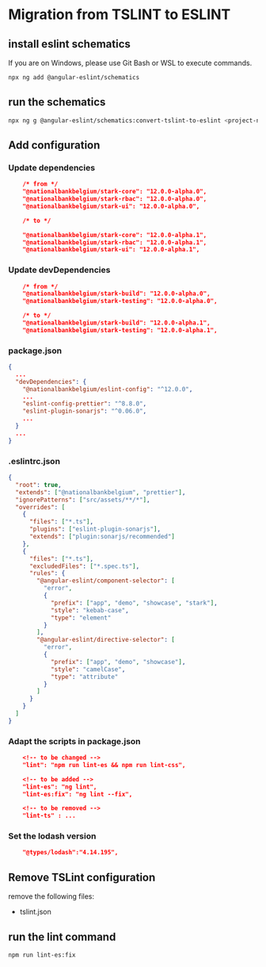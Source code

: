 # Migration from TSLINT to ESLINT

## install eslint schematics

If you are on Windows, please use Git Bash or WSL to execute commands.

```bash
npx ng add @angular-eslint/schematics
```

## run the schematics

```bash
npx ng g @angular-eslint/schematics:convert-tslint-to-eslint <project-name>
```

## Add configuration

### Update dependencies

```json
	/* from */
	"@nationalbankbelgium/stark-core": "12.0.0-alpha.0",
	"@nationalbankbelgium/stark-rbac": "12.0.0-alpha.0",
	"@nationalbankbelgium/stark-ui": "12.0.0-alpha.0",

	/* to */

	"@nationalbankbelgium/stark-core": "12.0.0-alpha.1",
	"@nationalbankbelgium/stark-rbac": "12.0.0-alpha.1",
	"@nationalbankbelgium/stark-ui": "12.0.0-alpha.1",
```

### Update devDependencies

```json
	/* from */
	"@nationalbankbelgium/stark-build": "12.0.0-alpha.0",
	"@nationalbankbelgium/stark-testing": "12.0.0-alpha.0",

	/* to */
	"@nationalbankbelgium/stark-build": "12.0.0-alpha.1",
	"@nationalbankbelgium/stark-testing": "12.0.0-alpha.1",
```

### package.json

```json
{
  ...
  "devDependencies": {
    "@nationalbankbelgium/eslint-config": "^12.0.0",
    ...
    "eslint-config-prettier": "^8.8.0",
    "eslint-plugin-sonarjs": "^0.06.0",
    ...
  }
  ...
}
```

### .eslintrc.json

```json
{
  "root": true,
  "extends": ["@nationalbankbelgium", "prettier"],
  "ignorePatterns": ["src/assets/**/*"],
  "overrides": [
    {
      "files": ["*.ts"],
      "plugins": ["eslint-plugin-sonarjs"],
      "extends": ["plugin:sonarjs/recommended"]
    },
    {
      "files": ["*.ts"],
      "excludedFiles": ["*.spec.ts"],
      "rules": {
        "@angular-eslint/component-selector": [
          "error",
          {
            "prefix": ["app", "demo", "showcase", "stark"],
            "style": "kebab-case",
            "type": "element"
          }
        ],
        "@angular-eslint/directive-selector": [
          "error",
          {
            "prefix": ["app", "demo", "showcase"],
            "style": "camelCase",
            "type": "attribute"
          }
        ]
      }
    }
  ]
}
```

### Adapt the scripts in package.json

```json
	<!-- to be changed -->
	"lint": "npm run lint-es && npm run lint-css",

	<!-- to be added -->
	"lint-es": "ng lint",
	"lint-es:fix": "ng lint --fix",

	<!-- to be removed -->
	"lint-ts" : ...
```

### Set the lodash version

```json
	"@types/lodash":"4.14.195",
```

## Remove TSLint configuration

remove the following files:

- tslint.json

## run the lint command

```bash
npm run lint-es:fix
```
